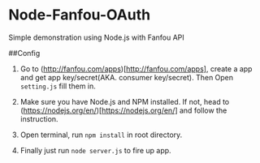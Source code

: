 # Node-Fanfou-OAuth
Simple demonstration using Node.js with Fanfou API

##Config

1. Go to (http://fanfou.com/apps)[http://fanfou.com/apps], create a app and get app key/secret(AKA. consumer key/secret). Then Open `setting.js` fill them in.

2. Make sure you have Node.js and NPM installed. If not, head to (https://nodejs.org/en/)[https://nodejs.org/en/] and follow the instruction.

3. Open terminal, run `npm install` in root directory. 

4. Finally just run `node server.js` to fire up app.

